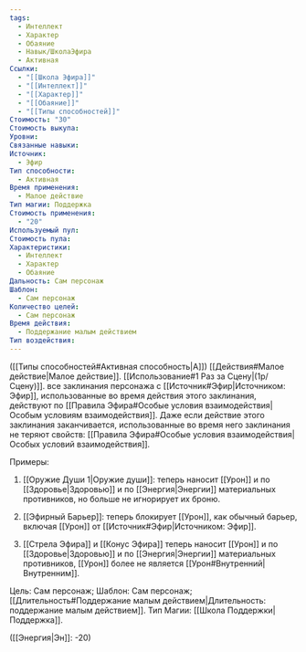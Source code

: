 ```yaml
---
tags:
  - Интеллект
  - Характер
  - Обаяние
  - Навык/ШколаЭфира
  - Активная
Ссылки:
  - "[[Школа Эфира]]"
  - "[[Интеллект]]"
  - "[[Характер]]"
  - "[[Обаяние]]"
  - "[[Типы способностей]]"
Стоимость: "30"
Стоимость выкупа: 
Уровни: 
Связанные навыки: 
Источник:
  - Эфир
Тип способности:
  - Активная
Время применения:
  - Малое действие
Тип магии: Поддержка
Стоимость применения:
  - "20"
Используемый пул: 
Стоимость пула: 
Характеристики:
  - Интеллект
  - Характер
  - Обаяние
Дальность: Сам персонаж
Шаблон:
  - Сам персонаж
Количество целей:
  - Сам персонаж
Время действия:
  - Поддержание малым действием
Тип воздействия:
---
```

([[Типы способностей#Активная способность|А]]) [[Действия#Малое действие|Малое действие]]. [[Использование#1 Раз за Сцену|(1р/Сцену)]]. все заклинания персонажа с [[Источник#Эфир|Источником: Эфир]], использованные во время действия этого заклинания, действуют по [[Правила Эфира#Особые условия взаимодействия|Особым условиям взаимодействия]]. Даже если действие этого заклинания заканчивается, использованные во время него заклинания не теряют свойств: [[Правила Эфира#Особые условия взаимодействия|Особых условий взаимодействия]].

Примеры:

1. [[Оружие Души 1|Оружие души]]: теперь наносит [[Урон]] и по [[Здоровье|Здоровью]] и по [[Энергия|Энергии]] материальных противников, но больше не игнорирует их броню.

2. [[Эфирный Барьер]]: теперь блокирует [[Урон]], как обычный барьер, включая [[Урон]] от [[Источник#Эфир|Источником: Эфир]].

3. [[Стрела Эфира]] и [[Конус Эфира]]  теперь наносит [[Урон]] и по [[Здоровье|Здоровью]] и по [[Энергия|Энергии]] материальных противников, [[Урон]] более не является [[Урон#Внутренний|Внутренним]]. 

 
Цель: Сам персонаж; Шаблон: Сам персонаж; [[Длительность#Поддержание малым действием|Длительность: поддержание малым действием]]. Тип Магии: [[Школа Поддержки|Поддержка]].

([[Энергия|Эн]]: -20)
